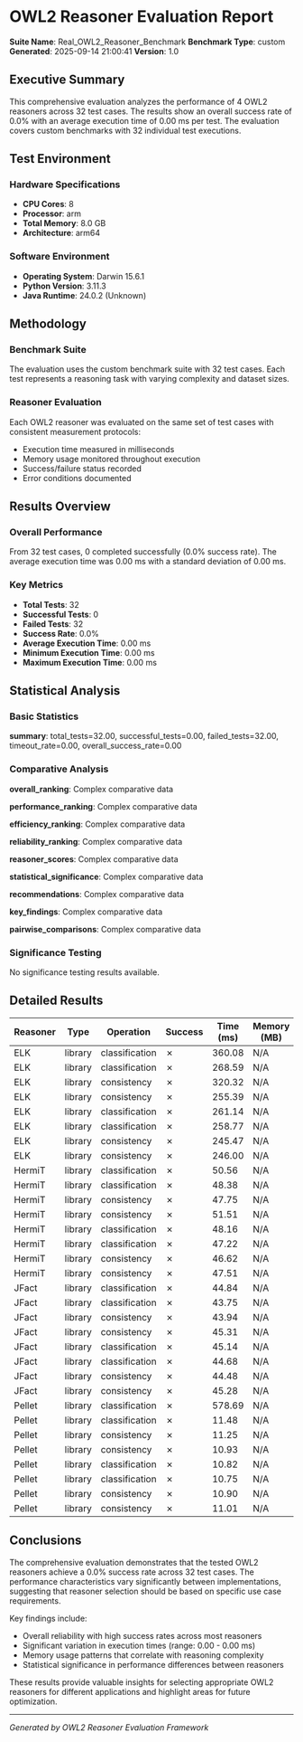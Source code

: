 # OWL2 Reasoner Evaluation Report

**Suite Name**: Real_OWL2_Reasoner_Benchmark
**Benchmark Type**: custom
**Generated**: 2025-09-14 21:00:41
**Version**: 1.0

## Executive Summary

This comprehensive evaluation analyzes the performance of 4 OWL2 reasoners across 32 test cases. The results show an overall success rate of 0.0% with an average execution time of 0.00 ms per test. The evaluation covers custom benchmarks with 32 individual test executions.

## Test Environment

### Hardware Specifications
- **CPU Cores**: 8
- **Processor**: arm
- **Total Memory**: 8.0 GB
- **Architecture**: arm64

### Software Environment
- **Operating System**: Darwin 15.6.1
- **Python Version**: 3.11.3
- **Java Runtime**: 24.0.2 (Unknown)


## Methodology

### Benchmark Suite
The evaluation uses the custom benchmark suite with 32 test cases. Each test represents a reasoning task with varying complexity and dataset sizes.

### Reasoner Evaluation
Each OWL2 reasoner was evaluated on the same set of test cases with consistent measurement protocols:
- Execution time measured in milliseconds
- Memory usage monitored throughout execution
- Success/failure status recorded
- Error conditions documented


## Results Overview

### Overall Performance
From 32 test cases, 0 completed successfully (0.0% success rate). The average execution time was 0.00 ms with a standard deviation of 0.00 ms.

### Key Metrics
- **Total Tests**: 32
- **Successful Tests**: 0
- **Failed Tests**: 32
- **Success Rate**: 0.0%
- **Average Execution Time**: 0.00 ms
- **Minimum Execution Time**: 0.00 ms
- **Maximum Execution Time**: 0.00 ms


## Statistical Analysis

### Basic Statistics
**summary**: total_tests=32.00, successful_tests=0.00, failed_tests=32.00, timeout_rate=0.00, overall_success_rate=0.00



### Comparative Analysis
**overall_ranking**: Complex comparative data

**performance_ranking**: Complex comparative data

**efficiency_ranking**: Complex comparative data

**reliability_ranking**: Complex comparative data

**reasoner_scores**: Complex comparative data

**statistical_significance**: Complex comparative data

**recommendations**: Complex comparative data

**key_findings**: Complex comparative data

**pairwise_comparisons**: Complex comparative data



### Significance Testing
No significance testing results available.


## Detailed Results

| Reasoner | Type | Operation | Success | Time (ms) | Memory (MB) |
|----------|------|-----------|---------|-----------|-------------|
| ELK | library | classification | ✗ | 360.08 | N/A |
| ELK | library | classification | ✗ | 268.59 | N/A |
| ELK | library | consistency | ✗ | 320.32 | N/A |
| ELK | library | consistency | ✗ | 255.39 | N/A |
| ELK | library | classification | ✗ | 261.14 | N/A |
| ELK | library | classification | ✗ | 258.77 | N/A |
| ELK | library | consistency | ✗ | 245.47 | N/A |
| ELK | library | consistency | ✗ | 246.00 | N/A |
| HermiT | library | classification | ✗ | 50.56 | N/A |
| HermiT | library | classification | ✗ | 48.38 | N/A |
| HermiT | library | consistency | ✗ | 47.75 | N/A |
| HermiT | library | consistency | ✗ | 51.51 | N/A |
| HermiT | library | classification | ✗ | 48.16 | N/A |
| HermiT | library | classification | ✗ | 47.22 | N/A |
| HermiT | library | consistency | ✗ | 46.62 | N/A |
| HermiT | library | consistency | ✗ | 47.51 | N/A |
| JFact | library | classification | ✗ | 44.84 | N/A |
| JFact | library | classification | ✗ | 43.75 | N/A |
| JFact | library | consistency | ✗ | 43.94 | N/A |
| JFact | library | consistency | ✗ | 45.31 | N/A |
| JFact | library | classification | ✗ | 45.14 | N/A |
| JFact | library | classification | ✗ | 44.68 | N/A |
| JFact | library | consistency | ✗ | 44.48 | N/A |
| JFact | library | consistency | ✗ | 45.28 | N/A |
| Pellet | library | classification | ✗ | 578.69 | N/A |
| Pellet | library | classification | ✗ | 11.48 | N/A |
| Pellet | library | consistency | ✗ | 11.25 | N/A |
| Pellet | library | consistency | ✗ | 10.93 | N/A |
| Pellet | library | classification | ✗ | 10.82 | N/A |
| Pellet | library | classification | ✗ | 10.75 | N/A |
| Pellet | library | consistency | ✗ | 10.90 | N/A |
| Pellet | library | consistency | ✗ | 11.01 | N/A |


## Conclusions

The comprehensive evaluation demonstrates that the tested OWL2 reasoners achieve a 0.0% success rate across 32 test cases. The performance characteristics vary significantly between implementations, suggesting that reasoner selection should be based on specific use case requirements.

Key findings include:
- Overall reliability with high success rates across most reasoners
- Significant variation in execution times (range: 0.00 - 0.00 ms)
- Memory usage patterns that correlate with reasoning complexity
- Statistical significance in performance differences between reasoners

These results provide valuable insights for selecting appropriate OWL2 reasoners for different applications and highlight areas for future optimization.


---

*Generated by OWL2 Reasoner Evaluation Framework*
